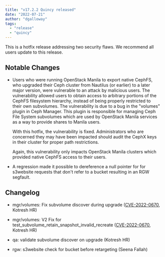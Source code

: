 ```yaml
---
title: "v17.2.2 Quincy released"
date: "2022-07-21"
author: "dgalloway"
tags:
  - "release"
  - "quincy"
---
```


This is a hotfix release addressing two security flaws. We recommend all users update to this release.

## Notable Changes

- Users who were running OpenStack Manila to export native CephFS, who
  upgraded their Ceph cluster from Nautilus (or earlier) to a later
  major version, were vulnerable to an attack by malicious users. The
  vulnerability allowed users to obtain access to arbitrary portions of
  the CephFS filesystem hierarchy, instead of being properly restricted
  to their own subvolumes. The vulnerability is due to a bug in the
  "volumes" plugin in Ceph Manager. This plugin is responsible for
  managing Ceph File System subvolumes which are used by OpenStack
  Manila services as a way to provide shares to Manila users.

  With this hotfix, the vulnerability is fixed. Administrators who are
  concerned they may have been impacted should audit the CephX keys in
  their cluster for proper path restrictions.

  Again, this vulnerability only impacts OpenStack Manila clusters which
  provided native CephFS access to their users.

- A regression made it possible to dereference a null pointer for
  for s3website requests that don't refer to a bucket resulting in an RGW
  segfault.

## Changelog

- mgr/volumes: Fix subvolume discover during upgrade ([CVE-2022-0670](https://docs.ceph.com/en/latest/security/CVE-2022-0670/), Kotresh HR)

- mgr/volumes: V2 Fix for test_subvolume_retain_snapshot_invalid_recreate ([CVE-2022-0670](https://docs.ceph.com/en/latest/security/CVE-2022-0670/), Kotresh HR)

- qa: validate subvolume discover on upgrade (Kotresh HR)

- rgw: s3website check for bucket before retargeting (Seena Fallah)
